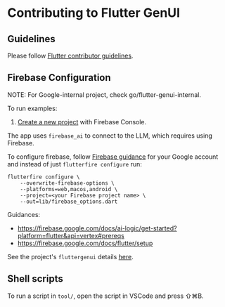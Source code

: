 # Contributing to Flutter GenUI

## Guidelines

Please follow
[Flutter contributor guidelines](https://github.com/flutter/flutter/blob/master/CONTRIBUTING.md).

## Firebase Configuration

NOTE: For Google-internal project, check go/flutter-genui-internal.

To run examples:

1. [Create a new project](https://support.google.com/appsheet/answer/10104995)
with Firebase Console.

The app uses `firebase_ai` to connect to the LLM, which requires using Firebase.

To configure firebase, follow
[Firebase guidance](https://firebase.google.com/docs/flutter/setup)
for your Google account and instead of just `flutterfire configure` run:

```shell
flutterfire configure \
    --overwrite-firebase-options \
    --platforms=web,macos,android \
    --project=<your Firebase project name> \
    --out=lib/firebase_options.dart
```

Guidances:
* https://firebase.google.com/docs/ai-logic/get-started?platform=flutter&api=vertex#prereqs
* https://firebase.google.com/docs/flutter/setup

See the project's `fluttergenui` details
[here](https://pantheon.corp.google.com/welcome?inv=1&invt=Ab4FMw&project=fluttergenui).

## Shell scripts

To run a script in `tool/`, open the script in VSCode and press ⇧⌘B.
